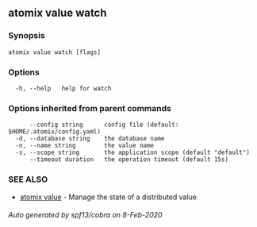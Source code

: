 ## atomix value watch



### Synopsis



```
atomix value watch [flags]
```

### Options

```
  -h, --help   help for watch
```

### Options inherited from parent commands

```
      --config string      config file (default: $HOME/.atomix/config.yaml)
  -d, --database string    the database name
  -n, --name string        the value name
  -s, --scope string       the application scope (default "default")
      --timeout duration   the operation timeout (default 15s)
```

### SEE ALSO

* [atomix value](atomix_value.md)	 - Manage the state of a distributed value

###### Auto generated by spf13/cobra on 8-Feb-2020
